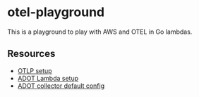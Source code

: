 # otel-playground

This is a playground to play with AWS and OTEL in Go lambdas.

## Resources

* [OTLP setup](https://pkg.go.dev/go.opentelemetry.io/otel/exporters/otlp#example-NewExporter)
* [ADOT Lambda setup](https://aws-otel.github.io/docs/getting-started/lambda/lambda-go)
* [ADOT collector default config](https://github.com/aws-observability/aws-otel-collector/blob/main/config.yaml)
